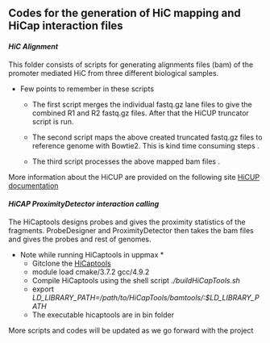 ## Codes for the generation of HiC mapping and HiCap interaction files

#### *HiC Alignment*

This folder consists of scripts for generating alignments files (bam) of the promoter mediated HiC from three different biological samples.

* Few points to remember in these scripts
    * The first script merges the individual fastq.gz lane files to give the combined R1 and R2 fastq.gz files. After that the HiCUP truncator script is run.

    * The second script maps the above created truncated fastq.gz files to reference genome with Bowtie2. This is kind time consuming steps .

    * The third script processes the above mapped bam files .

More information about the HiCUP are provided on the following site [HiCUP documentation](https://www.bioinformatics.babraham.ac.uk/projects/hicup/read_the_docs/html/index.html)

#### *HiCAP ProximityDetector interaction calling*

The HiCaptools designs probes and gives the proximity statistics of the fragments.
ProbeDesigner and ProximityDetector then takes the bam files and gives the probes and rest of genomes.

* Note while running HiCaptools in uppmax *
    * Gitclone the [HiCaptools](https://github.com/sahlenlab/HiCapTools)
    * module load cmake/3.7.2  gcc/4.9.2
    * Compile HiCaptools using the shell script  *./buildHiCapTools.sh*
    *  export *LD_LIBRARY_PATH=/path/to/HiCapTools/bamtools/:$LD_LIBRARY_PATH*
    * The executable hicaptools are in bin folder


More scripts and codes will be updated as we go forward with the project
